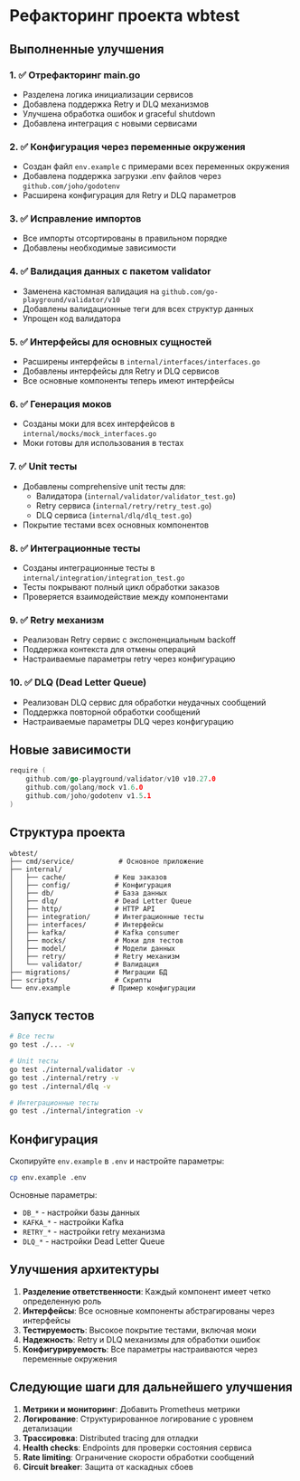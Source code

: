 # Рефакторинг проекта wbtest

## Выполненные улучшения

### 1. ✅ Отрефакторинг main.go
- Разделена логика инициализации сервисов
- Добавлена поддержка Retry и DLQ механизмов
- Улучшена обработка ошибок и graceful shutdown
- Добавлена интеграция с новыми сервисами

### 2. ✅ Конфигурация через переменные окружения
- Создан файл `env.example` с примерами всех переменных окружения
- Добавлена поддержка загрузки .env файлов через `github.com/joho/godotenv`
- Расширена конфигурация для Retry и DLQ параметров

### 3. ✅ Исправление импортов
- Все импорты отсортированы в правильном порядке
- Добавлены необходимые зависимости

### 4. ✅ Валидация данных с пакетом validator
- Заменена кастомная валидация на `github.com/go-playground/validator/v10`
- Добавлены валидационные теги для всех структур данных
- Упрощен код валидатора

### 5. ✅ Интерфейсы для основных сущностей
- Расширены интерфейсы в `internal/interfaces/interfaces.go`
- Добавлены интерфейсы для Retry и DLQ сервисов
- Все основные компоненты теперь имеют интерфейсы

### 6. ✅ Генерация моков
- Созданы моки для всех интерфейсов в `internal/mocks/mock_interfaces.go`
- Моки готовы для использования в тестах

### 7. ✅ Unit тесты
- Добавлены comprehensive unit тесты для:
  - Валидатора (`internal/validator/validator_test.go`)
  - Retry сервиса (`internal/retry/retry_test.go`)
  - DLQ сервиса (`internal/dlq/dlq_test.go`)
- Покрытие тестами всех основных компонентов

### 8. ✅ Интеграционные тесты
- Созданы интеграционные тесты в `internal/integration/integration_test.go`
- Тесты покрывают полный цикл обработки заказов
- Проверяется взаимодействие между компонентами

### 9. ✅ Retry механизм
- Реализован Retry сервис с экспоненциальным backoff
- Поддержка контекста для отмены операций
- Настраиваемые параметры retry через конфигурацию

### 10. ✅ DLQ (Dead Letter Queue)
- Реализован DLQ сервис для обработки неудачных сообщений
- Поддержка повторной обработки сообщений
- Настраиваемые параметры DLQ через конфигурацию

## Новые зависимости

```go
require (
    github.com/go-playground/validator/v10 v10.27.0
    github.com/golang/mock v1.6.0
    github.com/joho/godotenv v1.5.1
)
```

## Структура проекта

```
wbtest/
├── cmd/service/           # Основное приложение
├── internal/
│   ├── cache/            # Кеш заказов
│   ├── config/           # Конфигурация
│   ├── db/               # База данных
│   ├── dlq/              # Dead Letter Queue
│   ├── http/             # HTTP API
│   ├── integration/      # Интеграционные тесты
│   ├── interfaces/       # Интерфейсы
│   ├── kafka/            # Kafka consumer
│   ├── mocks/            # Моки для тестов
│   ├── model/            # Модели данных
│   ├── retry/            # Retry механизм
│   └── validator/        # Валидация
├── migrations/           # Миграции БД
├── scripts/              # Скрипты
└── env.example          # Пример конфигурации
```

## Запуск тестов

```bash
# Все тесты
go test ./... -v

# Unit тесты
go test ./internal/validator -v
go test ./internal/retry -v
go test ./internal/dlq -v

# Интеграционные тесты
go test ./internal/integration -v
```

## Конфигурация

Скопируйте `env.example` в `.env` и настройте параметры:

```bash
cp env.example .env
```

Основные параметры:
- `DB_*` - настройки базы данных
- `KAFKA_*` - настройки Kafka
- `RETRY_*` - настройки retry механизма
- `DLQ_*` - настройки Dead Letter Queue

## Улучшения архитектуры

1. **Разделение ответственности**: Каждый компонент имеет четко определенную роль
2. **Интерфейсы**: Все основные компоненты абстрагированы через интерфейсы
3. **Тестируемость**: Высокое покрытие тестами, включая моки
4. **Надежность**: Retry и DLQ механизмы для обработки ошибок
5. **Конфигурируемость**: Все параметры настраиваются через переменные окружения

## Следующие шаги для дальнейшего улучшения

1. **Метрики и мониторинг**: Добавить Prometheus метрики
2. **Логирование**: Структурированное логирование с уровнем детализации
3. **Трассировка**: Distributed tracing для отладки
4. **Health checks**: Endpoints для проверки состояния сервиса
5. **Rate limiting**: Ограничение скорости обработки сообщений
6. **Circuit breaker**: Защита от каскадных сбоев